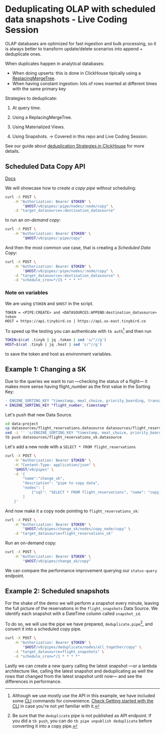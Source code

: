 # Deduplicating OLAP with scheduled data snapshots - Live Coding Session

OLAP databases are optimized for fast ingestion and bulk processing, so it is always better to transform update/delete scenarios into append + deduplicate ones.

When duplicates happen in analytical databases:

- When doing upserts: this is done in ClickHouse tipically using a [ReplacingMergeTree](https://clickhouse.com/docs/en/engines/table-engines/mergetree-family/replacingmergetree/).
- When having constant ingestion: lots of rows inserted at different times with the same primary key

Strategies to deduplicate:

1. At query time.

1. Using a ReplacingMergeTree.

1. Using Materialized Views.

1. Using Snapshots. -> Covered in this repo and Live Coding Session.

See our guide about [deduplication Strategies in ClickHouse](https://www.tinybird.co/docs/guides/deduplication-strategies.html) for more details.

## Scheduled Data Copy API

[Docs](https://www.tinybird.co/docs/api-reference/pipe-api.html#scheduled-data-copy-beta)

We will showcase how to _create a copy pipe_ without scheduling:

```bash
curl -X POST \
    -H "Authorization: Bearer $TOKEN" \
        "$HOST/v0/pipes/:pipe/nodes/:node/copy" \
    -d "target_datasource=:destination_datasource"
```

to run an _on-demand copy_:

```bash
curl -X POST \
    -H "Authorization: Bearer $TOKEN" \
        "$HOST/v0/pipes/:pipe/copy"
```

And then the most common use case, that is creating a _Scheduled Data Copy_:

```bash
curl -X POST \
    -H "Authorization: Bearer $TOKEN" \
        "$HOST/v0/pipes/:pipe/nodes/:node/copy" \
    -d "target_datasource=:destination_datasource" \
    -d "schedule_cron=*/15 * * * *"
```

### Note on variables

We are using `$TOKEN` and `$HOST` in the script.

```env
TOKEN = <PIPE:CREATE> and <DATASOURCES:APPEND:destination_datasource> token
HOST = https://api.tinybird.co | https://api.us-east.tinybird.co
```

To speed up the testing you can authenticate with `tb auth`[^1] and then run

```bash
TOKEN=$(cat .tinyb | jq .token | sed 's/"//g') 
HOST=$(cat .tinyb | jq .host | sed 's/"//g') 
```

to save the token and host as environment variables.

## Example 1: Changing a SK

Due to the queries we want to run —checking the status of a flight— it makes more sense having flight_number as the first value in the Sorting Key:

```diff
- ENGINE_SORTING_KEY "timestamp, meal_choice, priority_boarding, transaction_id"
+ ENGINE_SORTING_KEY "flight_number, timestamp"
```

Let's push that new Data Source.

```bash
cd data-project
cp datasources/flight_reservations.datasource datasources/flight_reservations_sk.datasource
sed -i '' 's/ENGINE_SORTING_KEY "timestamp, meal_choice, priority_boarding, transaction_id"/ENGINE_SORTING_KEY "flight_number, timestamp"/g' data-project/datasources/flight_reservations_sk.datasource
tb push datasources/flight_reservations_sk.datasource
```

Let's add a new node with a `SELECT * FROM flight_reservations`

```bash
curl -X POST \
    -H "Authorization: Bearer $TOKEN" \
    -H "Content-Type: application/json" \
    "$HOST/v0/pipes" \
    -d '{
        "name":"change_sk",
        "description": "pipe to copy data",
        "nodes": [
            {"sql": "SELECT * FROM flight_reservations", "name": "copy_node", "description": "just a select * to get all rows" }
        ]
    }'
```

And now make it a copy node pointing to `flight_reservations_sk`:

```bash
curl -X POST \
    -H "Authorization: Bearer $TOKEN" \
        "$HOST/v0/pipes/change_sk/nodes/copy_node/copy" \
    -d "target_datasource=flight_reservations_sk"
```

Run an on-demand copy:

```bash
curl -X POST \
    -H "Authorization: Bearer $TOKEN" \
        "$HOST/v0/pipes/change_sk/copy"
```

We can compare the performance improvement querying our `status-query` endpoint.

## Example 2: Scheduled snapshots

For the shake of the demo we will perform a snapshot every minute, leaving the full picture of the reservations in the `flight_snapshots` Data Source. We identify each snapshot with a DateTime column called `snapshot_id`.

To do so, we will use the pipe we have prepared, `deduplicate.pipe`[^2], and convert it into a scheduled copy pipe.

```bash
curl -X POST \
    -H "Authorization: Bearer $TOKEN" \
        "$HOST/v0/pipes/deduplicate/nodes/all_together/copy" \
    -d "target_datasource=flight_snapshots" \
    -d "schedule_cron=*/1 * * * *"
```

Lastly we can create a new query calling the latest snapshot —or a lambda architecture like, calling the latest snapshot and deduplicating as well the rows that changed from the latest snapshot until now— and see the differences in performance.

[^1]: Although we use mostly use the API in this example, we have included some [CLI](https://www.tinybird.co/docs/cli.html) commands for convenience. [Check Getting started with the CLI](https://www.tinybird.co/docs/quick-start-cli.html) in case you're not yet familiar with it.

[^2]: Be sure that the `deduplicate` pipe is not published as API endpoint. If you did a `tb push`, you can do `tb pipe unpublish deduplicate` before converting it into a copy pipe.
